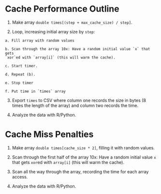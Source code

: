 # Cache Performance Outline

  1. Make array `double times[(step + max_cache_size) / step]`.

  2. Loop, increasing initial array size by `step`:

    a. Fill array with random values

    b. Scan through the array 10x: Have a random initial value `x` that gets
    `xor`ed with `array[i]` (this will warm the cache).

    c. Start timer.

    d. Repeat (b).

    e. Stop timer

    f. Put time in `times` array

  3. Export `times` to CSV where column one records the size in bytes (8 times
     the length of the array) and column two records the time.

  4. Analyze the data with R/Python.

# Cache Miss Penalties

  1. Make array `double times[cache_size * 2]`, filling it with random values.

  2. Scan through the first half of the array 10x: Have a random initial value
     `x` that gets `xor`ed with `array[i]` (this will warm the cache).

  3. Scan all the way through the array, recording the time for each array access.

  4. Analyze the data with R/Python.
